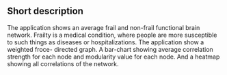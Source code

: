 ## Short description

The application shows an average frail and non-frail functional brain network. Frailty is a medical condition,
where people are more susceptible to such things as diseases or hospitalizations. The application show a weighted froce-
directed graph. A bar-chart showing average correlation strength for each node and modularity value for each node. And a heatmap showing all
correlations of the network.
